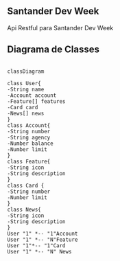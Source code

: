 ## Santander Dev Week

Api Restful para Santander Dev Week

## Diagrama de Classes

 ```mermaid

classDiagram

class User{
-String name
-Account account
-Feature[] features
-Card card
-News[] news
}
class Account{
-String number
-String agency
-Number balance
-Number limit
}
class Feature{
-String icon
-String description
}
class Card {
-String number
-Number limit
}
class News{
-String icon
-String description
}
User "1" *-- "1"Account
User "1" *-- "N"Feature
User "1"*-- "1"Card
User "1" *-- "N" News
